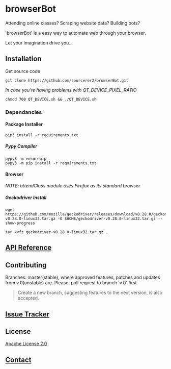 # browserBot
Attending online classes? Scraping website data? Building bots? 

'browserBot' is a easy way to automate web through your browser. 

Let your imagination drive you...

## Installation
Get source code
```shell script
git clone https://github.com/sourcerer2/browserBot.git
```
*In case you're having problems with QT_DEVICE_PIXEL_RATIO*
```shell script
chmod 700 QT_DEVICE.sh && ./QT_DEVICE.sh
```

### Dependancies
#### Package Installer
```shell script
pip3 install -r requirements.txt
```
##### Pypy Compiler
```shell script
pypy3 -m ensurepip
pypy3 -m pip install -r requirements.txt
```
#### Browser
*NOTE: attendClass module uses Firefox as its standard browser*

##### Geckodriver Install
```shell script
wget https://github.com/mozilla/geckodriver/releases/download/v0.28.0/geckodriver-v0.28.0-linux32.tar.gz -O $HOME/geckodriver-v0.28.0-linux32.tar.gz --show-progress

tar xvfz geckodriver-v0.28.0-linux32.tar.gz .
```

## [API Reference](https://github.com/mstr-Wolf/browserBot/tree/master/docs)

## Contributing
Branches: master(stable), where approved features, patches and updates from v.0(unstable) are. Please, pull request to branch 'v.0' first.
> Create a new branch, suggesting features to the next version, is also accepted.

## [Issue Tracker](https://github.com/mstr-Wolf/browserBot/issues)

## License
[Apache License 2.0](https://github.com/mstr-Wolf/browserBot/blob/master/LICENSE)

## [Contact](https://github.com/mstr-Wolf/mstr-Wolf)
